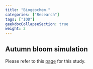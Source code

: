 ```yaml
---
title: "Biogeochem."
categories: ["Research"]
tags: ["IOD"]
geekdocCollapseSection: true
weight: 2
---
```


## Autumn bloom simulation 
Please refer to this [page](/research/Biogeochem/autumnbloom) for this study.
